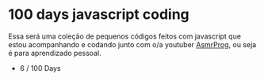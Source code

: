# 100 days javascript coding

Essa será uma coleção de pequenos códigos feitos com javascript que estou acompanhando e codando junto com o/a youtuber [AsmrProg](https://www.youtube.com/@AsmrProg), ou seja é para aprendizado pessoal.

* 6 / 100 Days